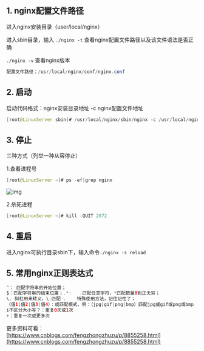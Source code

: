 ## 1. nginx配置文件路径

进入nginx安装目录（user/local/nginx）

进入sbin目录，输入 `./nginx -t`
查看nginx配置文件路径以及该文件语法是否正确

`./nginx -v` 查看nginx版本

```java
配置文件路径：/usr/local/nginx/conf/nginx.conf
```

## 2. 启动

启动代码格式：nginx安装目录地址 -c nginx配置文件地址

```java
[root@LinuxServer sbin]# /usr/local/nginx/sbin/nginx -c /usr/local/nginx/conf/nginx.conf
```

## 3. 停止

三种方式（列举一种从容停止）

1.查看进程号

```java
[root@LinuxServer ~]# ps -ef|grep nginx
```

![img](https://img-blog.csdnimg.cn/1dc5cca5344b476daf03492ce5f8acba.png)

2.杀死进程

```java
[root@LinuxServer ~]# kill -QUIT 2072
```

## 4. 重启

进入nginx可执行目录sbin下，输入命令`./nginx -s reload` 

## 5. 常用nginx正则表达式

```java
^： 匹配字符串的开始位置；
$：匹配字符串的结束位置；.*:   .匹配任意字符，*匹配数量0到正无穷；
\. 斜杠用来转义，\.匹配 .    特殊使用方法，记住记性了；
（值1|值2|值3|值4）：或匹配模式，例：（jpg|gif|png|bmp）匹配jpg或gif或png或bmp
i不区分大小写？：重复0次或1次
+：重复一次或更多次
```

更多资料可看：[https://www.cnblogs.com/fengzhongzhuzu/p/8855258.html](https://www.cnblogs.com/fengzhongzhuzu/p/8855258.html)
